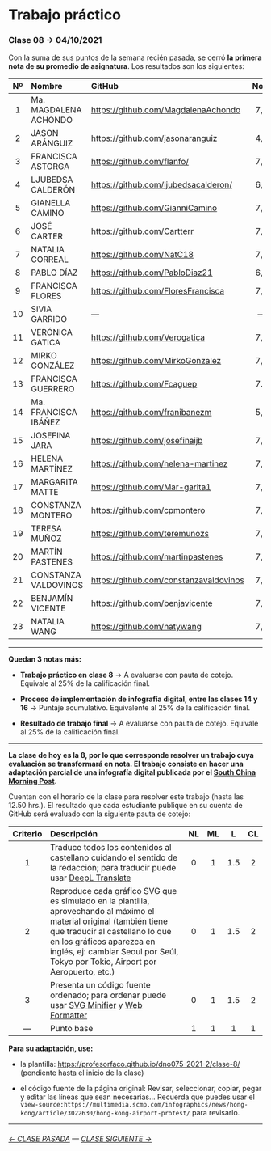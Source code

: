# Trabajo práctico

### Clase 08 → 04/10/2021

Con la suma de sus puntos de la semana recién pasada, se cerró **la primera nota de su promedio de asignatura**. Los resultados son los siguientes: 

| Nº   | Nombre | GitHub  | Nota |
|:----:|:-------|:--------|:----:|
| 1 | Ma. MAGDALENA ACHONDO | https://github.com/MagdalenaAchondo | 7,0 |
| 2 | JASON ARÁNGUIZ | https://github.com/jasonaranguiz | 4,8 |
| 3 | FRANCISCA ASTORGA | https://github.com/flanfo/ | 7,0 |
| 4 | LJUBEDSA CALDERÓN | https://github.com/ljubedsacalderon/ | 6,3 |
| 5 | GIANELLA CAMINO | https://github.com/GianniCamino | 7,0 |
| 6 | JOSÉ CARTER | https://github.com/Cartterr | 7,0 |
| 7 | NATALIA CORREAL | https://github.com/NatC18 | 7,0 |
| 8 | PABLO DÍAZ | https://github.com/PabloDiaz21 | 6,0 |
| 9 | FRANCISCA FLORES | https://github.com/FloresFrancisca | 7,0 |
| 10 | SIVIA GARRIDO | — | — |
| 11 | VERÓNICA GATICA | https://github.com/Verogatica | 7,0 |
| 12 | MIRKO GONZÁLEZ | https://github.com/MirkoGonzalez | 7,0 |
| 13 | FRANCISCA GUERRERO | https://github.com/Fcaguep | 7.0 |
| 14 | Ma. FRANCISCA IBÁÑEZ | https://github.com/franibanezm |5,3 |
| 15 | JOSEFINA JARA | https://github.com/josefinaijb | 7,0 |
| 16 | HELENA MARTÍNEZ | https://github.com/helena-martinez | 7,0 |
| 17 | MARGARITA MATTE | https://github.com/Mar-garita1 | 7,0 |
| 18 | CONSTANZA MONTERO | https://github.com/cpmontero | 7,0 |
| 19 | TERESA MUÑOZ | https://github.com/teremunozs | 7,0 |
| 20 | MARTÍN PASTENES | https://github.com/martinpastenes | 7,0 |
| 21 | CONSTANZA VALDOVINOS | https://github.com/constanzavaldovinos | 7,0 |
| 22 | BENJAMÍN VICENTE | https://github.com/benjavicente | 7,0 |
| 23 | NATALIA WANG | https://github.com/natywang | 7,0 |

- - - - - - - - - - - - -

**Quedan 3 notas más:** 

- **Trabajo práctico en clase 8** → A evaluarse con pauta de cotejo. Equivale al 25% de la calificación final.

- **Proceso de implementación de infografía digital, entre las clases 14 y 16** → Puntaje acumulativo. Equivalente al 25% de la calificación final. 

- **Resultado de trabajo final** → A evaluarse con pauta de cotejo. Equivale al 25% de la calificación final.

- - - - - - - - - - - - -

**La clase de hoy es la 8, por lo que corresponde resolver un trabajo cuya evaluación se transformará en nota. El trabajo consiste en hacer una adaptación parcial de una infografía digital publicada por el [South China Morning Post](https://multimedia.scmp.com/infographics/news/hong-kong/article/3022630/hong-kong-airport-protest/)**.

Cuentan con el horario de la clase para resolver este trabajo (hasta las 12.50 hrs.). El resultado que cada estudiante publique en su cuenta de GitHub será evaluado con la siguiente pauta de cotejo:

| Criterio | Descripción          | NL | ML | L | CL |
|:--------:|:---------------------|:-----:|:-----:|:-----:|:-----:|
| 1        | Traduce todos los contenidos al castellano cuidando el sentido de la redacción; para traducir puede usar [DeepL Translate](https://www.deepl.com/translator)  | 0 | 1 | 1.5 | 2 |
| 2        | Reproduce cada gráfico SVG que es simulado en la plantilla, aprovechando al máximo el material original (también tiene que traducir al castellano lo que en los gráficos aparezca en inglés, ej: cambiar Seoul por Seúl, Tokyo por Tokio, Airport por Aeropuerto, etc.) | 0 | 1 | 1.5 | 2 |
| 3        | Presenta un código fuente ordenado; para ordenar puede usar [SVG Minifier](https://www.svgminify.com/) y [Web Formatter](https://webformatter.com/) | 0 | 1 | 1.5 | 2 |
| —        | Punto base | 1  | 1 | 1 | 1   |

**Para su adaptación, use:**

- la plantilla: https://profesorfaco.github.io/dno075-2021-2/clase-8/ (pendiente hasta el inicio de la clase)

- el código fuente de la página original: Revisar, seleccionar, copiar, pegar y editar las líneas que sean necesarias… Recuerda que puedes usar el `view-source:https://multimedia.scmp.com/infographics/news/hong-kong/article/3022630/hong-kong-airport-protest/` para revisarlo.

- - - - - - - - - - - - -

###### [← CLASE PASADA](https://github.com/profesorfaco/dno075-2021-2/tree/main/clase-07) — [CLASE SIGUIENTE →](https://github.com/profesorfaco/dno075-2021-2/tree/main/clase-11) 
